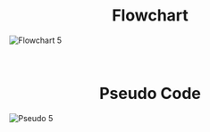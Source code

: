 <h1 align="center">Flowchart</h1>

![Flowchart 5](https://github.com/user-attachments/assets/2be35606-8a62-48d8-b69a-980dfde951ea)

<br>
<h1 align="center">Pseudo Code</h1>

![Pseudo 5](https://github.com/user-attachments/assets/eed50395-6ddf-4c27-afd3-f9c0b318aeb7)
